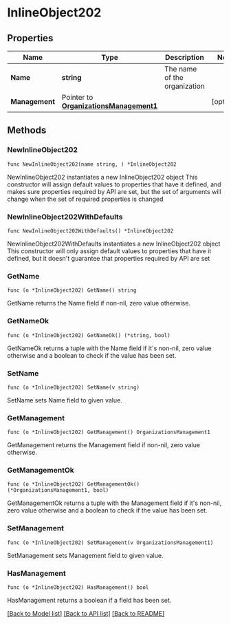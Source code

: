 # InlineObject202

## Properties

Name | Type | Description | Notes
------------ | ------------- | ------------- | -------------
**Name** | **string** | The name of the organization | 
**Management** | Pointer to [**OrganizationsManagement1**](OrganizationsManagement1.md) |  | [optional] 

## Methods

### NewInlineObject202

`func NewInlineObject202(name string, ) *InlineObject202`

NewInlineObject202 instantiates a new InlineObject202 object
This constructor will assign default values to properties that have it defined,
and makes sure properties required by API are set, but the set of arguments
will change when the set of required properties is changed

### NewInlineObject202WithDefaults

`func NewInlineObject202WithDefaults() *InlineObject202`

NewInlineObject202WithDefaults instantiates a new InlineObject202 object
This constructor will only assign default values to properties that have it defined,
but it doesn't guarantee that properties required by API are set

### GetName

`func (o *InlineObject202) GetName() string`

GetName returns the Name field if non-nil, zero value otherwise.

### GetNameOk

`func (o *InlineObject202) GetNameOk() (*string, bool)`

GetNameOk returns a tuple with the Name field if it's non-nil, zero value otherwise
and a boolean to check if the value has been set.

### SetName

`func (o *InlineObject202) SetName(v string)`

SetName sets Name field to given value.


### GetManagement

`func (o *InlineObject202) GetManagement() OrganizationsManagement1`

GetManagement returns the Management field if non-nil, zero value otherwise.

### GetManagementOk

`func (o *InlineObject202) GetManagementOk() (*OrganizationsManagement1, bool)`

GetManagementOk returns a tuple with the Management field if it's non-nil, zero value otherwise
and a boolean to check if the value has been set.

### SetManagement

`func (o *InlineObject202) SetManagement(v OrganizationsManagement1)`

SetManagement sets Management field to given value.

### HasManagement

`func (o *InlineObject202) HasManagement() bool`

HasManagement returns a boolean if a field has been set.


[[Back to Model list]](../README.md#documentation-for-models) [[Back to API list]](../README.md#documentation-for-api-endpoints) [[Back to README]](../README.md)


